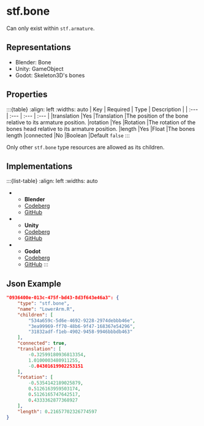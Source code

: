 # stf.bone
Can only exist within `stf.armature`.

## Representations
* Blender: Bone
* Unity: GameObject
* Godot: Skeleton3D's bones

## Properties
:::{table}
:align: left
:widths: auto
| Key | Required | Type | Description |
| :--- | :--- | :--- | :--- |
|translation |Yes |Translation |The position of the bone relative to its armature position.
|rotation |Yes |Rotation |The rotation of the bones head relative to its armature position.
|length |Yes |Float |The bones length
|connected |No |Boolean |Default `false`
:::

Only other `stf.bone` type resources are allowed as its children.

## Implementations
:::{list-table}
:align: left
:widths: auto
*	- **Blender**
	- [Codeberg](https://codeberg.org/emperorofmars/stf_blender/src/branch/master/stfblender/stf_modules/core/stf_bone/stf_bone.py)
	- [GitHub](https://github.com/emperorofmars/stf_blender/blob/master/stfblender/stf_modules/core/stf_bone/stf_bone.py)
*	- **Unity**
	- [Codeberg](https://codeberg.org/emperorofmars/stf_unity/src/branch/master/Runtime/Modules/Modules_Core/STF_Bone.cs)
	- [GitHub](https://github.com/emperorofmars/stf_unity/blob/master/Runtime/Modules/Modules_Core/STF_Bone.cs)
*	- **Godot**
	- [Codeberg](https://github.com/emperorofmars/stf_godot/blob/master/addons/stf_godot/modules/stf/STF_Bone.gd)
	- [GitHub](https://codeberg.org/emperorofmars/stf_godot/src/branch/master/addons/stf_godot/modules/stf/STF_Bone.gd)
:::


## Json Example
```json
"0936400e-013c-475f-bd43-8d3f643e46a3": {
	"type": "stf.bone",
	"name": "LowerArm.R",
	"children": [
		"534a659c-5d6e-4692-9228-2974debbb46e",
		"3ea99969-ff70-48b6-9f47-168367e54296",
		"31832adf-f1eb-4902-9458-9946bbbdb463"
	],
	"connected": true,
	"translation": [
		-0.32599180936813354,
		1.0100003480911255,
		-0.04301619902253151
	],
	"rotation": [
		-0.5354142189025879,
		0.5126163959503174,
		0.5126165747642517,
		0.4333362877368927
	],
	"length": 0.21657702326774597
}
```
